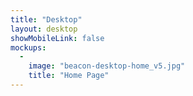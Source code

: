 ```yaml
---
title: "Desktop"
layout: desktop
showMobileLink: false
mockups:
  -
    image: "beacon-desktop-home_v5.jpg"
    title: "Home Page"
---
```


